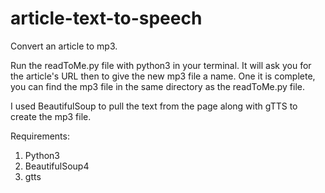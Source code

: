 # article-text-to-speech
Convert an article to mp3.

Run the readToMe.py file with python3 in your terminal. It will ask you for the article's URL then to give the new mp3 file a name. One it is complete, you can find the mp3 file in the same directory as the readToMe.py file.

I used BeautifulSoup to pull the text from the page along with gTTS to create the mp3 file.

Requirements: 
  1. Python3
  2. BeautifulSoup4
  3. gtts

